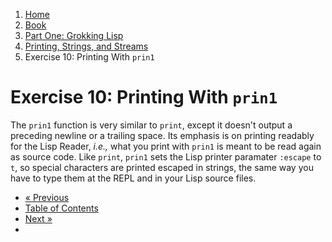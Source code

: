 <ol class="breadcrumb">
  <li><a href="/">Home</a></li>
  <li><a href="/book/">Book</a></li>
  <li><a href="/book/1-0-0-overview/">Part One: Grokking Lisp</a></li>
  <li><a href="/book/1-02-00-input-output/">Printing, Strings, and Streams</a></li>
  <li class="active">Exercise 10: Printing With <code>prin1</code></li>
</ol>

# Exercise 10: Printing With <code>prin1</code>

The `prin1` function is very similar to `print`, except it doesn't output a preceding newline or a trailing space. Its emphasis is on printing readably for the Lisp Reader, *i.e.,* what you print with `prin1` is meant to be read again as source code.  Like `print`, `prin1` sets the Lisp printer paramater `:escape` to `t`, so special characters are printed escaped in strings, the same way you have to type them at the REPL and in your Lisp source files.



<ul class="pager">
  <li class="previous"><a href="/book/1-02-09-more-printing/">&laquo; Previous</a></li>
  <li><a href="/book/">Table of Contents</a></li>
  <li class="next"><a href="/book/1-02-11-princ/">Next &raquo;</a><li>
</ul>
